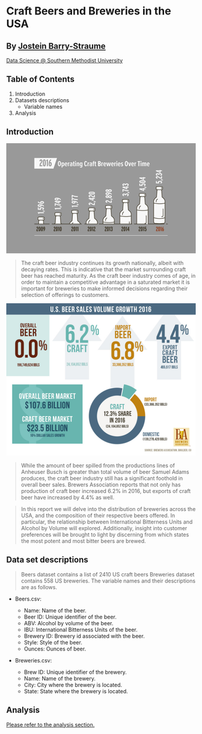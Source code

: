 # Craft Beers and Breweries in the USA
## By [Jostein Barry-Straume](https://github.com/josteinstraume)

[Data Science @ Southern Methodist University](https://datascience.smu.edu/)

## Table of Contents
1. Introduction
2. Datasets descriptions
    + Variable names
3. Analysis

## Introduction
![Source: CraftBeer.com](/analysis/2016_BA_growth.png)

> The craft beer industry continues its growth nationally, albeit with decaying rates. This is indicative that the market surrounding craft beer has reached maturity. As the craft beer industry comes of age, in order to maintain a competitive advantage in a saturated market it is important for breweries to make informed decisions regarding their selection of offerings to customers.

![Source: BrewersAssociation.org](/analysis/Sales_2016.png)

> While the amount of beer spilled from the productions lines of Anheuser Busch is greater than total volume of beer Samuel Adams produces, the craft beer industry still has a significant foothold in overall beer sales. Brewers Association reports that not only has production of craft beer increased 6.2% in 2016, but exports of craft beer have increased by 4.4% as well.

> In this report we will delve into the distribution of breweries across the USA, and the composition of their respective beers offered. In particular, the relationship between International Bitterness Units and Alcohol by Volume will explored. Additionally, insight into customer preferences will be brought to light by discerning from which states the most potent and most bitter beers are brewed.

## Data set descriptions
> Beers dataset contains a list of 2410 US craft beers
> Breweries dataset contains 558 US breweries. The variable names and their descriptions are as follows.

* Beers.csv:
    + Name: Name of the beer.
    + Beer ID: Unique identifier of the beer.
    + ABV: Alcohol by volume of the beer.
    + IBU: International Bitterness Units of the beer.
    + Brewery ID: Brewery id associated with the beer.
    + Style: Style of the beer.
    + Ounces: Ounces of beer.

* Breweries.csv:
    + Brew ID: Unique identifier of the brewery.
    + Name: Name of the brewery.
    + City: City where the brewery is located.
    + State: State where the brewery is located.
    
## Analysis
[Please refer to the analysis section.](https://github.com/josteinstraume/msds6306_casestudy01/blob/master/analysis/beer_analysis.Rmd)
